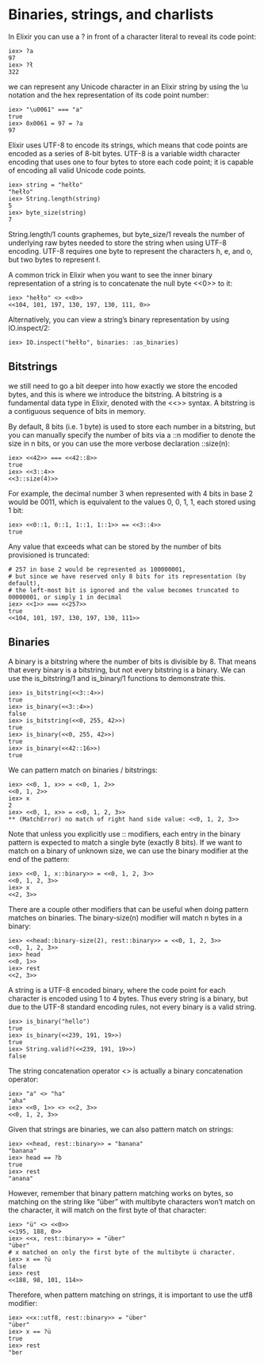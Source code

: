 # Binaries, strings, and charlists
In Elixir you can use a ? in front of a character literal to reveal its code point:

    iex> ?a
    97
    iex> ?ł
    322
    
we can represent any Unicode character in an Elixir string by using the \u notation and the hex representation of its code point number:

    iex> "\u0061" === "a"
    true
    iex> 0x0061 = 97 = ?a
    97
    
Elixir uses UTF-8 to encode its strings, which means that code points are encoded as a series of 8-bit bytes. 
UTF-8 is a variable width character encoding that uses one to four bytes to store each code point; 
it is capable of encoding all valid Unicode code points.

    iex> string = "hełło"
    "hełło"
    iex> String.length(string)
    5
    iex> byte_size(string)
    7
String.length/1 counts graphemes, but byte_size/1 reveals the number of underlying raw bytes needed to store the string when using UTF-8 encoding. 
UTF-8 requires one byte to represent the characters h, e, and o, but two bytes to represent ł.

A common trick in Elixir when you want to see the inner binary representation of a string is to concatenate the null byte <<0>> to it:

    iex> "hełło" <> <<0>>
    <<104, 101, 197, 130, 197, 130, 111, 0>>
Alternatively, you can view a string’s binary representation by using IO.inspect/2:

    iex> IO.inspect("hełło", binaries: :as_binaries)

## Bitstrings
we still need to go a bit deeper into how exactly we store the encoded bytes, and this is where we introduce the bitstring. 
A bitstring is a fundamental data type in Elixir, denoted with the <<>> syntax. A bitstring is a contiguous sequence of bits in memory.

By default, 8 bits (i.e. 1 byte) is used to store each number in a bitstring, but you can manually specify the number of bits via a ::n modifier to denote the size in n bits, or you can use the more verbose declaration ::size(n):

    iex> <<42>> === <<42::8>>
    true
    iex> <<3::4>>
    <<3::size(4)>>
For example, the decimal number 3 when represented with 4 bits in base 2 would be 0011, which is equivalent to the values 0, 0, 1, 1, each stored using 1 bit:

    iex> <<0::1, 0::1, 1::1, 1::1>> == <<3::4>>
    true
Any value that exceeds what can be stored by the number of bits provisioned is truncated:

    # 257 in base 2 would be represented as 100000001, 
    # but since we have reserved only 8 bits for its representation (by default), 
    # the left-most bit is ignored and the value becomes truncated to 00000001, or simply 1 in decimal
    iex> <<1>> === <<257>>
    true
    <<104, 101, 197, 130, 197, 130, 111>>
    
## Binaries
A binary is a bitstring where the number of bits is divisible by 8. That means that every binary is a bitstring, but not every bitstring is a binary. 
We can use the is_bitstring/1 and is_binary/1 functions to demonstrate this.

    iex> is_bitstring(<<3::4>>)
    true
    iex> is_binary(<<3::4>>)
    false
    iex> is_bitstring(<<0, 255, 42>>)
    true
    iex> is_binary(<<0, 255, 42>>)
    true
    iex> is_binary(<<42::16>>)
    true
We can pattern match on binaries / bitstrings:

    iex> <<0, 1, x>> = <<0, 1, 2>>
    <<0, 1, 2>>
    iex> x
    2
    iex> <<0, 1, x>> = <<0, 1, 2, 3>>
    ** (MatchError) no match of right hand side value: <<0, 1, 2, 3>>
    
Note that unless you explicitly use :: modifiers, each entry in the binary pattern is expected to match a single byte (exactly 8 bits). 
If we want to match on a binary of unknown size, we can use the binary modifier at the end of the pattern:

    iex> <<0, 1, x::binary>> = <<0, 1, 2, 3>>
    <<0, 1, 2, 3>>
    iex> x
    <<2, 3>>
There are a couple other modifiers that can be useful when doing pattern matches on binaries. 
The binary-size(n) modifier will match n bytes in a binary:

    iex> <<head::binary-size(2), rest::binary>> = <<0, 1, 2, 3>>
    <<0, 1, 2, 3>>
    iex> head
    <<0, 1>>
    iex> rest
    <<2, 3>>

A string is a UTF-8 encoded binary, where the code point for each character is encoded using 1 to 4 bytes. Thus every string is a binary, but due to the UTF-8 standard encoding rules, not every binary is a valid string.

    iex> is_binary("hello")
    true
    iex> is_binary(<<239, 191, 19>>)
    true
    iex> String.valid?(<<239, 191, 19>>)
    false
The string concatenation operator <> is actually a binary concatenation operator:

    iex> "a" <> "ha"
    "aha"
    iex> <<0, 1>> <> <<2, 3>>
    <<0, 1, 2, 3>>
Given that strings are binaries, we can also pattern match on strings:

    iex> <<head, rest::binary>> = "banana"
    "banana"
    iex> head == ?b
    true
    iex> rest
    "anana"
    
However, remember that binary pattern matching works on bytes, so matching on the string like “über” with multibyte characters won’t match on the character, it will match on the first byte of that character:

    iex> "ü" <> <<0>>
    <<195, 188, 0>>
    iex> <<x, rest::binary>> = "über"
    "über"
    # x matched on only the first byte of the multibyte ü character.
    iex> x == ?ü
    false
    iex> rest
    <<188, 98, 101, 114>>

Therefore, when pattern matching on strings, it is important to use the utf8 modifier:

    iex> <<x::utf8, rest::binary>> = "über"
    "über"
    iex> x == ?ü
    true
    iex> rest
    "ber
